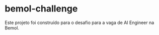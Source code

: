 # bemol-challenge
Este projeto foi construído para o desafio para a vaga de AI Engineer na Bemol.


